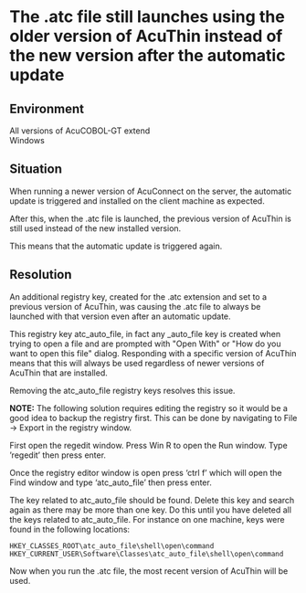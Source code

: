 # The .atc file still launches using the older version of AcuThin instead of the new version after the automatic update
## Environment
All versions of AcuCOBOL-GT extend  
Windows  

## Situation
When running a newer version of AcuConnect on the server, the automatic update is triggered and installed on the client machine as expected.  

After this, when the .atc file is launched, the previous version of AcuThin is still used instead of the new installed version.  

This means that the automatic update is triggered again.  

## Resolution
An additional registry key, created for the .atc extension and set to a previous version of AcuThin, was causing the .atc file to always be launched with that version even after an automatic update.  

This registry key atc_auto_file, in fact any <ext>_auto_file key is created when trying to open a file and are prompted with "Open With" or "How do you want to open this file" dialog. Responding with a specific version of AcuThin means that this will always be used regardless of newer versions of AcuThin that are installed.  

Removing the atc_auto_file registry keys resolves this issue.  

**NOTE:** The following solution requires editing the registry so it would be a good idea to backup the registry first. This can be done by navigating to File -> Export in the registry window.  

First open the regedit window. Press Win R to open the Run window. Type ’regedit’ then press enter.  

Once the registry editor window is open press ‘ctrl f’ which will open the Find window and type ‘atc_auto_file’ then press enter.  

The key related to atc_auto_file should be found. Delete this key and search again as there may be more than one key. Do this until you have deleted all the keys related to atc_auto_file. For instance on one machine, keys were found in the following locations:  

```
HKEY_CLASSES_ROOT\atc_auto_file\shell\open\command
HKEY_CURRENT_USER\Software\Classes\atc_auto_file\shell\open\command
```

Now when you run the .atc file, the most recent version of AcuThin will be used.  